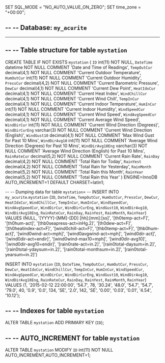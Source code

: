 SET SQL_MODE = "NO_AUTO_VALUE_ON_ZERO";
SET time_zone = "+00:00";

--
-- Database: `my_acurite`
--

-- --------------------------------------------------------

--
-- Table structure for table `mystation`
--

CREATE TABLE IF NOT EXISTS `mystation` (
  `ID` int(11) NOT NULL,
  `DateTime` datetime NOT NULL COMMENT 'Date and Time of Readings',
  `TempOutCur` decimal(4,1) NOT NULL COMMENT 'Current Outdoor Temperature',
  `HumOutCur` int(11) NOT NULL COMMENT 'Current Outdoor Humidity',
  `PressCur` decimal(4,2) NOT NULL COMMENT 'Current Barometric Pressure',
  `DewCur` decimal(4,1) NOT NULL COMMENT 'Current Dew Point',
  `HeatIdxCur` decimal(4,1) NOT NULL COMMENT 'Current Heat Index',
  `WindChillCur` decimal(4,1) NOT NULL COMMENT 'Current Wind Chill',
  `TempInCur` decimal(4,1) NOT NULL COMMENT 'Current Indoor Temperature',
  `HumInCur` int(11) NOT NULL COMMENT 'Current Indoor Humidity',
  `WindSpeedCur` decimal(4,1) NOT NULL COMMENT 'Current Wind Speed',
  `WindAvgSpeedCur` decimal(4,1) NOT NULL COMMENT 'Current Average Wind Speed',
  `WindDirCur` int(11) NOT NULL COMMENT 'Current Wind Direction (Degrees)',
  `WindDirCurEng` varchar(3) NOT NULL COMMENT 'Current Wind Direction (English)',
  `WindGust10` decimal(4,1) NOT NULL COMMENT 'Max Wind Gust for Past 10 Mins',
  `WindDirAvg10` int(11) NOT NULL COMMENT 'Average Wind Direction (Degrees) for Past 10 Mins',
  `WindDirAvg10Eng` varchar(3) NOT NULL COMMENT 'Average Wind Direction (English) for Past 10 Mins',
  `RainRateCur` decimal(5,2) NOT NULL COMMENT 'Current Rain Rate',
  `RainDay` decimal(4,2) NOT NULL COMMENT 'Total Rain for Today',
  `RainYest` decimal(4,2) NOT NULL COMMENT 'Total Rain for Yesterday',
  `RainMonth` decimal(5,2) NOT NULL COMMENT 'Total Rain this Month',
  `RainYear` decimal(5,2) NOT NULL COMMENT 'Total Rain this Year'
) ENGINE=InnoDB AUTO_INCREMENT=1 DEFAULT CHARSET=latin1;

--
-- Dumping data for table `mystation`=
-- INSERT INTO `my_acurite`.`mystation` (`ID`, `DateTime`, `TempOutCur`, `HumOutCur`, `PressCur`, `DewCur`, `HeatIdxCur`, `WindChillCur`, `TempInCur`, `HumInCur`, `WindSpeedCur`, `WindAvgSpeedCur`, `WindDirCur`, `WindDirCurEng`, `WindGust10`, `WindDirAvg10`, `WindDirAvg10Eng`, `RainRateCur`, `RainDay`, `RainYest`, `RainMonth`, `RainYear`) VALUES (NULL, '[YYYY]-[MM]-[DD] [hh]:[mm]:[ss]', '[th0temp-act=F]', '[th0hum-act]', '[thb0seapress-act=inHg.2]', '[th0dew-act=F]', '[th0heatindex-act=F]', '[wind0chill-act=F]', '[thb0temp-act=F]', '[thb0hum-act]', '[wind0wind-act=mph]', '[wind0avgwind-act=mph]', '[wind0dir-act]', '[wind0dir-act=endir]', '[wind0wind-max10=mph]', '[wind0dir-avg10]', '[wind0dir-avg10=endir]', '[rain0rate-act=in.2]', '[rain0total-daysum=in.2]', '[rain0total-ydaysum=in.2]', '[rain0total-monthsum=in.2]', '[rain0total-yearsum=in.2]')

INSERT INTO `mystation` (`ID`, `DateTime`, `TempOutCur`, `HumOutCur`, `PressCur`, `DewCur`, `HeatIdxCur`, `WindChillCur`, `TempInCur`, `HumInCur`, `WindSpeedCur`, `WindAvgSpeedCur`, `WindDirCur`, `WindDirCurEng`, `WindGust10`, `WindDirAvg10`, `WindDirAvg10Eng`, `RainRateCur`, `RainDay`, `RainYest`, `RainMonth`, `RainYear`) VALUES
(1, '2015-02-12 22:00:00', '54.7', 78, '30.24', '48.0', '54.7', '54.7', '79.0', 40, '0.9', '0.0', 134, 'SE', '2.0', 142, 'SE', '0.00', '0.03', '0.01', '4.54', '10.12');

--
-- Indexes for table `mystation`
--
ALTER TABLE `mystation`
  ADD PRIMARY KEY (`ID`);

--
-- AUTO_INCREMENT for table `mystation`
--
ALTER TABLE `mystation`
  MODIFY `ID` int(11) NOT NULL AUTO_INCREMENT,AUTO_INCREMENT=1;
